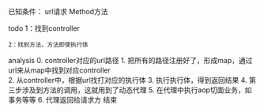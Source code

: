 已知条件：	url请求		Method方法			
						
todo	1：找到controller					
						
	2：找到方法，方法即使执行体					
						
						
analysis	0. controller对应的url路径
                    1. 把所有的路径注册好了，形成map，通过url来从map中找到对应controller  
					2.	从controller中，根据url找打对应的执行体
					3.	执行执行体，得到返回结果
					4.	第三步涉及到方法的调用，这就用到了动态代理
					5.	在代理中执行aop切面业务，如事务等等
					6.	代理返回给请求方
结束						
